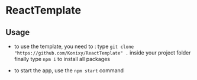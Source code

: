 # ReactTemplate

## Usage

- to use the template, you need to :
type `git clone "https://github.com/Konixy/ReactTemplate" .` inside your project folder
finally type `npm i` to install all packages

- to start the app, use the `npm start` command
